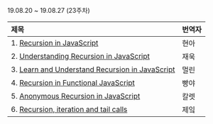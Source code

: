 19.08.20 ~ 19.08.27 (23주차)

|     제목     |    번역자    |
| :---------- | :--------- |
| 1. [Recursion in JavaScript](https://github.com/Lee-hyuna/33-js-concepts-kr/wiki/%EC%9E%90%EB%B0%94%EC%8A%A4%ED%81%AC%EB%A6%BD%ED%8A%B8%EC%9D%98-%EC%9E%AC%EA%B7%80%ED%95%A8%EC%88%98) | 현아 |
| 2. [Understanding Recursion in JavaScript](https://github.com/Lee-hyuna/33-js-concepts-kr/wiki/%EC%9E%90%EB%B0%94%EC%8A%A4%ED%81%AC%EB%A6%BD%ED%8A%B8%EC%9D%98-%EC%9E%AC%EA%B7%80%EC%97%90-%EB%8C%80%ED%95%9C-%EC%9D%B4%ED%95%B4) | 재욱 |
| 3. [Learn and Understand Recursion in JavaScript](https://github.com/Lee-hyuna/33-js-concepts-kr/wiki/Learn-and-Understand-Recursion-in-JavaScript) | 멀린 |
| 4. [Recursion in Functional JavaScript](https://github.com/Lee-hyuna/33-js-concepts-kr/wiki/JavaScript%EC%9D%98-%EC%9E%AC%EA%B7%80%ED%95%A8%EC%88%98) | 빵야 |
| 5. [Anonymous Recursion in JavaScript ](https://github.com/Lee-hyuna/33-js-concepts-kr/wiki/%EC%9E%90%EB%B0%94%EC%8A%A4%ED%81%AC%EB%A6%BD%ED%8A%B8%EC%97%90%EC%84%9C%EC%9D%98-%EC%9D%B5%EB%AA%85%EC%9E%AC%EA%B7%80) | 칼렛 |
| 6. [Recursion, iteration and tail calls](https://github.com/Lee-hyuna/33-js-concepts-kr/wiki/recursion-iteration-and-tail-calls-in-js) | 제잌 |